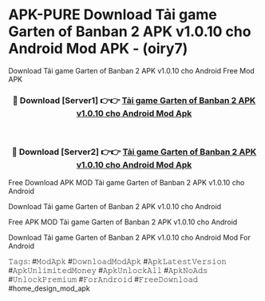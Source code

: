 # APK-PURE Download Tải game Garten of Banban 2 APK v1.0.10 cho Android Mod APK - (oiry7)
Download Tải game Garten of Banban 2 APK v1.0.10 cho Android Free Mod APK

<div align="center">
<h3>🔴 Download [Server1] 👉👉 <a href="https://apk-comot.site?title=Tải_game_Garten_of_Banban_2_APK_v1.0.10_cho_Android">Tải game Garten of Banban 2 APK v1.0.10 cho Android Mod Apk</a></h3><br>

<h3>🔴 Download [Server2] 👉👉 <a href="https://apk-comot.site?title=Tải_game_Garten_of_Banban_2_APK_v1.0.10_cho_Android">Tải game Garten of Banban 2 APK v1.0.10 cho Android Mod Apk</a></h3>
</div>


Free Download APK MOD Tải game Garten of Banban 2 APK v1.0.10 cho Android

Download Tải game Garten of Banban 2 APK v1.0.10 cho Android 

Free APK MOD Tải game Garten of Banban 2 APK v1.0.10 cho Android 

Download Tải game Garten of Banban 2 APK v1.0.10 cho Android Mod For Android

𝚃𝚊𝚐𝚜: #𝙼𝚘𝚍𝙰𝚙𝚔 #𝙳𝚘𝚠𝚗𝚕𝚘𝚊𝚍𝙼𝚘𝚍𝙰𝚙𝚔 #𝙰𝚙𝚔𝙻𝚊𝚝𝚎𝚜𝚝𝚅𝚎𝚛𝚜𝚒𝚘𝚗 #𝙰𝚙𝚔𝚄𝚗𝚕𝚒𝚖𝚒𝚝𝚎𝚍𝙼𝚘𝚗𝚎𝚢 #𝙰𝚙𝚔𝚄𝚗𝚕𝚘𝚌𝚔𝙰𝚕𝚕 #𝙰𝚙𝚔𝙽𝚘𝙰𝚍𝚜 #𝚄𝚗𝚕𝚘𝚌𝚔𝙿𝚛𝚎𝚖𝚒𝚞𝚖 #𝙵𝚘𝚛𝙰𝚗𝚍𝚛𝚘𝚒𝚍 #𝙵𝚛𝚎𝚎𝙳𝚘𝚠𝚗𝚕𝚘𝚊𝚍 #home_design_mod_apk